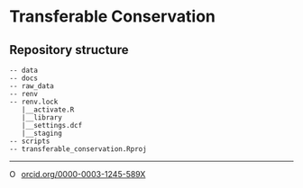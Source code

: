 # Transferable Conservation


## Repository structure 

```
-- data
-- docs
-- raw_data
-- renv
-- renv.lock
   |__activate.R
   |__library
   |__settings.dcf
   |__staging
-- scripts
-- transferable_conservation.Rproj
```

--------- 

<a href="https://orcid.org/0000-0003-1245-589X" target="orcid.widget" rel="noopener noreferrer" style="vertical-align:top;"><img src="https://orcid.org/sites/default/files/images/orcid_16x16.png" style="width:1em;margin-right:.5em;" alt="ORCID iD icon">orcid.org/0000-0003-1245-589X</a>
